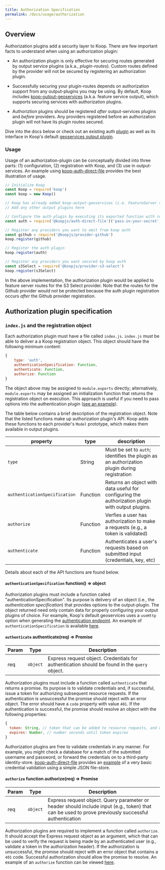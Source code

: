 ```yaml
---
title: Authorization Specification
permalink: /docs/usage/authorization
---
```


## Overview

Authorization plugins add a security layer to Koop. There are few important facts to understand when using an authorization plugin:

* An authorization plugin is only effective for securing routes generated by output service plugins (a.k.a., _plugin-routes_).  Custom routes defined by the provider will not be secured by registering an authorization plugin.

* Successfully securing your plugin-routes depends on authorization support from any output-plugins you may be using. By default, Koop includes [koop-output-geoservices](https://github.com/koopjs/koop-output-geoservices) (a.k.a. feature service output), which supports securing services with authorization plugins.

* Authoriztion plugins should be registered _after_ output-services plugins and _before_ providers.  Any providers registered before an authorization plugin will not have its plugin routes secured.

Dive into the docs below or check out an existing auth [plugin](https://github.com/koopjs/koop-auth-direct-file) as well as its interface in Koop's default [geoservices output plugin](https://github.com/koopjs/koop-output-geoservices/blob/master/index.js).

### Usage

Usage of an authorization-plugin can be conceptually divided into three parts: (1) configuration, (2) registration with Koop, and (3) use in output-services.  An example using  [koop-auth-direct-file](https://github.com/koopjs/koop-auth-direct-file) provides the best illustration of usage.

```js
// Initialize Koop
const Koop = require('koop')
const koop = new Koop()

// Koop has already added koop-output-geoservices (i.e. FeatureServer routes) by default
// Add any other output plugins here

// Configure the auth plugin by executing its exported function with requried args
const auth = require('@koopjs/auth-direct-file')('pass-in-your-secret', `path/to/identity-store`)

// Register any providers you want to omit from koop auth
const github = require('@koopjs/provider-github')
koop.register(github)

// Register the auth plugin
koop.register(auth)

// Register any providers you want secured by koop auth
const s3Select = require('@koopjs/provider-s3-select')
koop.register(s3Select)
```

In the above implementation, the authorization plugin would be applied to feature server routes for the S3 Select provider. Note that the routes for the Github provider _would not_ be protected because the auth plugin registration occurs _after_ the Github provider registration.

## Authorization plugin specification

### `index.js` and the registration object

Each authorization plugin must have a file called `index.js`.  `index.js` must be able to deliver a a Koop registration object.  This object should have the following minimum content:

```js
{
    type: 'auth',
    authenticationSpecification: Function,
    authenticate: Function,
    authorize: Function
}
```

The object above may be assigned to `module.exports` directly; alternatively, `module.exports` may be assigned an initialization function that returns the registration object on execution.  This approach is useful if you need to pass options into the authentication plugin ([see an example](https://github.com/koopjs/koop-auth-direct-file/blob/master/src/index.js#L10-L17)).  

The table below contains a brief description of the registration object. Note that the listed functions make up authorization plugin's API. Koop adds these functions to each provider's `Model` prototype, which makes them available in output plugins.

| property | type | description |
| --- | --- | --- |
|`type`| String | Must be set to `auth`; identifies the plugin as an authorization plugin during registration |
|`authenticationSpecification`| Function | Returns an object with data useful for configuring the authorization plugin with output plugins.|
|`authorize`| Function | Verfies a user has authorization to make a requests (e.g., a token is validated) |
|`authenticate`|Function| Authenticates a user's requests based on submitted input (credentials, key, etc)|

Details about each of the API functions are found below.

#### `authenticationSpecification` **function() ⇒ object**

Authorization plugins must include a function called "authenticationSpecification".  Its purpose is delivery of an object (i.e., the _authentication specification_) that provides options to the output-plugin. The object returned need only contain data for properly configuring your output plugins of choice. For example, Koop's default geoservices uses a `useHttp` option when generating the [authentication endpoint](https://github.com/koopjs/koop-output-geoservices/blob/master/index.js#L54). An example of `authenticationSpecification` is available [here](https://github.com/koopjs/koop-auth-direct-file/blob/master/src/index.js#L44-L56).

#### `authenticate` **authenticate(req) ⇒ Promise**

| Param | Type | Description |
| --- | --- | --- |
| req | <code>object</code> | Express request object. Credentials for authentication should be found in the `query` object. |

Authorization plugins must include a function called `authenticate` that returns a promise.  Its purpose is to validate credentials and, if successful, issue a token for authorizing subsequent resource requests. If the authentication is unsuccessful the promise should reject with an error object.  The error should have a `code` property with value `401`. If the authentication is successful, the promise should resolve an object with the following properties:

```js
{
  token: String, // token that can be added to resource requests, and decoded and verified by the "authorization" function
  expires: Number, // number seconds until token expires
}
```

Authorization plugins are free to validate credentials in any manner.  For example, you might check a database for a match of the submitted username and password, or forward the credentials on to a third-party identity-store. [koop-auth-direct-file](https://github.com/koopjs/koop-auth-direct-file) provides an [example](https://github.com/koopjs/koop-auth-direct-file/blob/master/src/index.js#L59-L88) of a very basic credential validation using a simple JSON file-store.

#### `authorize` function **authorize(req) ⇒ Promise**

| Param | Type | Description |
| --- | --- | --- |
| req | <code>object</code> | Express request object. Query parameter or header should include input (e.g., token) that can be used to prove previously successful authentication |

Authorization plugins are required to implement a function called `authorize`.  It should accept the Express request object as an argument, which that can be used to verify the request is being made by an authenticated user (e.g., validate a token in the authorization header). If the authorization is unsuccessful, the promise should reject with an error object that contains a `401` code.  Successful authorization should allow the promise to resolve. An example of an `authorize` function can be viewed [here](https://github.com/koopjs/koop-auth-direct-file/blob/master/src/index.js#L90-L108).
